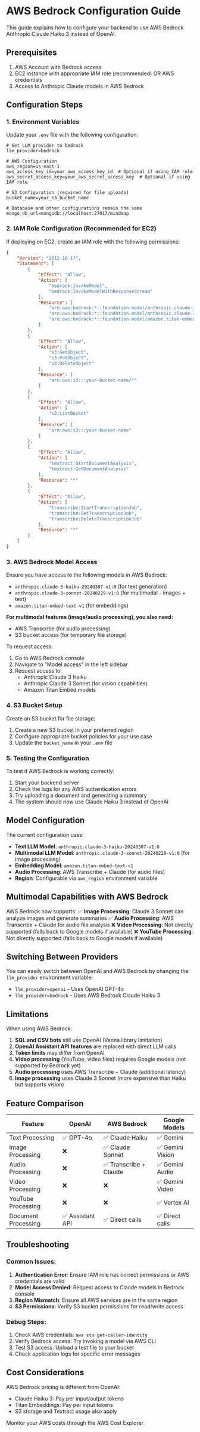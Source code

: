 # AWS Bedrock Configuration Guide

This guide explains how to configure your backend to use AWS Bedrock Anthropic Claude Haiku 3 instead of OpenAI.

## Prerequisites

1. AWS Account with Bedrock access
2. EC2 instance with appropriate IAM role (recommended) OR AWS credentials
3. Access to Anthropic Claude models in AWS Bedrock

## Configuration Steps

### 1. Environment Variables

Update your `.env` file with the following configuration:

```env
# Set LLM provider to bedrock
llm_provider=bedrock

# AWS Configuration
aws_region=us-east-1
aws_access_key_id=your_aws_access_key_id  # Optional if using IAM role
aws_secret_access_key=your_aws_secret_access_key  # Optional if using IAM role

# S3 Configuration (required for file uploads)
bucket_name=your_s3_bucket_name

# Database and other configurations remain the same
mongo_db_url=mongodb://localhost:27017/mindmap
```

### 2. IAM Role Configuration (Recommended for EC2)

If deploying on EC2, create an IAM role with the following permissions:

```json
{
    "Version": "2012-10-17",
    "Statement": [
        {
            "Effect": "Allow",
            "Action": [
                "bedrock:InvokeModel",
                "bedrock:InvokeModelWithResponseStream"
            ],
            "Resource": [
                "arn:aws:bedrock:*::foundation-model/anthropic.claude-3-haiku-20240307-v1:0",
                "arn:aws:bedrock:*::foundation-model/anthropic.claude-3-sonnet-20240229-v1:0",
                "arn:aws:bedrock:*::foundation-model/amazon.titan-embed-text-v1"
            ]
        },
        {
            "Effect": "Allow",
            "Action": [
                "s3:GetObject",
                "s3:PutObject",
                "s3:DeleteObject"
            ],
            "Resource": [
                "arn:aws:s3:::your-bucket-name/*"
            ]
        },
        {
            "Effect": "Allow",
            "Action": [
                "s3:ListBucket"
            ],
            "Resource": [
                "arn:aws:s3:::your-bucket-name"
            ]
        },
        {
            "Effect": "Allow",
            "Action": [
                "textract:StartDocumentAnalysis",
                "textract:GetDocumentAnalysis"
            ],
            "Resource": "*"
        },
        {
            "Effect": "Allow",
            "Action": [
                "transcribe:StartTranscriptionJob",
                "transcribe:GetTranscriptionJob",
                "transcribe:DeleteTranscriptionJob"
            ],
            "Resource": "*"
        }
    ]
}
```

### 3. AWS Bedrock Model Access

Ensure you have access to the following models in AWS Bedrock:
- `anthropic.claude-3-haiku-20240307-v1:0` (for text generation)
- `anthropic.claude-3-sonnet-20240229-v1:0` (for multimodal - images + text)
- `amazon.titan-embed-text-v1` (for embeddings)

**For multimodal features (image/audio processing), you also need:**
- AWS Transcribe (for audio processing)
- S3 bucket access (for temporary file storage)

To request access:
1. Go to AWS Bedrock console
2. Navigate to "Model access" in the left sidebar
3. Request access to:
   - Anthropic Claude 3 Haiku
   - Anthropic Claude 3 Sonnet (for vision capabilities)
   - Amazon Titan Embed models

### 4. S3 Bucket Setup

Create an S3 bucket for file storage:
1. Create a new S3 bucket in your preferred region
2. Configure appropriate bucket policies for your use case
3. Update the `bucket_name` in your `.env` file

### 5. Testing the Configuration

To test if AWS Bedrock is working correctly:

1. Start your backend server
2. Check the logs for any AWS authentication errors
3. Try uploading a document and generating a summary
4. The system should now use Claude Haiku 3 instead of OpenAI

## Model Configuration

The current configuration uses:
- **Text LLM Model**: `anthropic.claude-3-haiku-20240307-v1:0`
- **Multimodal LLM Model**: `anthropic.claude-3-sonnet-20240229-v1:0` (for image processing)
- **Embedding Model**: `amazon.titan-embed-text-v1`
- **Audio Processing**: AWS Transcribe + Claude (for audio files)
- **Region**: Configurable via `aws_region` environment variable

## Multimodal Capabilities with AWS Bedrock

AWS Bedrock now supports:
✅ **Image Processing**: Claude 3 Sonnet can analyze images and generate summaries
✅ **Audio Processing**: AWS Transcribe + Claude for audio file analysis
❌ **Video Processing**: Not directly supported (falls back to Google models if available)
❌ **YouTube Processing**: Not directly supported (falls back to Google models if available)

## Switching Between Providers

You can easily switch between OpenAI and AWS Bedrock by changing the `llm_provider` environment variable:

- `llm_provider=openai` - Uses OpenAI GPT-4o
- `llm_provider=bedrock` - Uses AWS Bedrock Claude Haiku 3

## Limitations

When using AWS Bedrock:
1. **SQL and CSV bots** still use OpenAI (Vanna library limitation)
2. **OpenAI Assistant API features** are replaced with direct LLM calls
3. **Token limits** may differ from OpenAI
4. **Video processing** (YouTube, video files) requires Google models (not supported by Bedrock yet)
5. **Audio processing** uses AWS Transcribe + Claude (additional latency)
6. **Image processing** uses Claude 3 Sonnet (more expensive than Haiku but supports vision)

## Feature Comparison

| Feature | OpenAI | AWS Bedrock | Google Models |
|---------|--------|-------------|---------------|
| Text Processing | ✅ GPT-4o | ✅ Claude Haiku | ✅ Gemini |
| Image Processing | ❌ | ✅ Claude Sonnet | ✅ Gemini Vision |
| Audio Processing | ❌ | ✅ Transcribe + Claude | ✅ Gemini Audio |
| Video Processing | ❌ | ❌ | ✅ Gemini Video |
| YouTube Processing | ❌ | ❌ | ✅ Vertex AI |
| Document Processing | ✅ Assistant API | ✅ Direct calls | ✅ Direct calls |

## Troubleshooting

### Common Issues:

1. **Authentication Error**: Ensure IAM role has correct permissions or AWS credentials are valid
2. **Model Access Denied**: Request access to Claude models in Bedrock console
3. **Region Mismatch**: Ensure all AWS services are in the same region
4. **S3 Permissions**: Verify S3 bucket permissions for read/write access

### Debug Steps:

1. Check AWS credentials: `aws sts get-caller-identity`
2. Verify Bedrock access: Try invoking a model via AWS CLI
3. Test S3 access: Upload a test file to your bucket
4. Check application logs for specific error messages

## Cost Considerations

AWS Bedrock pricing is different from OpenAI:
- Claude Haiku 3: Pay per input/output tokens
- Titan Embeddings: Pay per input tokens
- S3 storage and Textract usage also apply

Monitor your AWS costs through the AWS Cost Explorer.